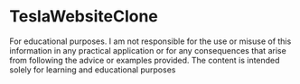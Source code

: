 # TeslaWebsiteClone



For educational purposes. I am not responsible for the use or misuse of this information in any practical application or for any consequences that arise from following the advice or examples provided. The content is intended solely for learning and educational purposes
